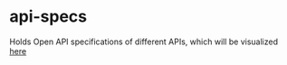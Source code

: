 # api-specs
Holds Open API specifications of different APIs, which will be visualized [here](https://openapi-viewer.herokuapp.com/)
